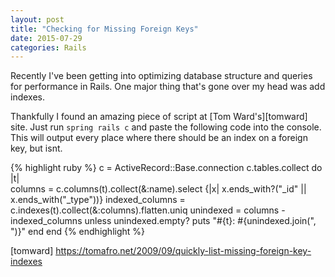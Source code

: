 ```yaml
---
layout: post
title: "Checking for Missing Foreign Keys"
date: 2015-07-29
categories: Rails
---
```


Recently I've been getting into optimizing database structure and queries for performance in Rails. One major thing that's gone over my head was add indexes.

Thankfully I found an amazing piece of script at [Tom Ward's][tomward] site. Just run `spring rails c` and paste the following code into the console. This will output every place where there should be an index on a foreign key, but isnt.

{% highlight ruby %}
c = ActiveRecord::Base.connection
c.tables.collect do |t|  
  columns = c.columns(t).collect(&:name).select {|x| x.ends_with?("_id" || x.ends_with("_type"))}
  indexed_columns = c.indexes(t).collect(&:columns).flatten.uniq
  unindexed = columns - indexed_columns
  unless unindexed.empty?
    puts "#{t}: #{unindexed.join(", ")}"
  end
end
{% endhighlight %}

[tomward] https://tomafro.net/2009/09/quickly-list-missing-foreign-key-indexes